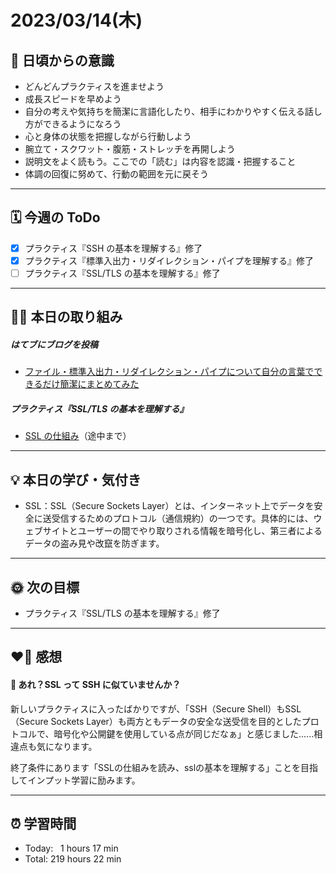 # 2023/03/14(木)
## 🕺 日頃からの意識
- どんどんプラクティスを進ませよう
- 成長スピードを早めよう
- 自分の考えや気持ちを簡潔に言語化したり、相手にわかりやすく伝える話し方ができるようになろう
- 心と身体の状態を把握しながら行動しよう
- 腕立て・スクワット・腹筋・ストレッチを再開しよう
- 説明文をよく読もう。ここでの「読む」は内容を認識・把握すること
- 体調の回復に努めて、行動の範囲を元に戻そう

---

## 🗓️ 今週の ToDo
- [x] プラクティス『SSH の基本を理解する』修了
- [x] プラクティス『標準入出力・リダイレクション・パイプを理解する』修了
- [ ] プラクティス『SSL/TLS の基本を理解する』修了

---

## ✍🏻 本日の取り組み
##### はてブにブログを投稿
- [ファイル・標準入出力・リダイレクション・パイプについて自分の言葉でできるだけ簡潔にまとめてみた](https://yswengineer.hatenablog.com/)
##### プラクティス『SSL/TLS の基本を理解する』
- [SSL の仕組み](https://xtech.nikkei.com/it/article/COLUMN/20071002/283518/)（途中まで）


---


## 💡 本日の学び・気付き
- SSL：SSL（Secure Sockets Layer）とは、インターネット上でデータを安全に送受信するためのプロトコル（通信規約）の一つです。具体的には、ウェブサイトとユーザーの間でやり取りされる情報を暗号化し、第三者によるデータの盗み見や改竄を防ぎます。

---


## 🌞 次の目標
-  プラクティス『SSL/TLS の基本を理解する』修了

---


## ❤️‍🔥 感想
#### 📍  あれ？SSL って SSH に似ていませんか？
新しいプラクティスに入ったばかりですが、「SSH（Secure Shell）もSSL（Secure Sockets Layer）も両方ともデータの安全な送受信を目的としたプロトコルで、暗号化や公開鍵を使用している点が同じだなぁ」と感じました......相違点も気になります。

終了条件にあります「SSLの仕組みを読み、sslの基本を理解する」ことを目指してインプット学習に励みます。

---


## ⏰ 学習時間
- Today:&nbsp;&nbsp; 1 hours 17 min
- Total: 219 hours 22 min
